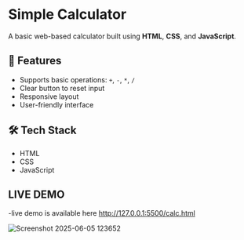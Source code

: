 # Simple Calculator

A basic web-based calculator built using **HTML**, **CSS**, and **JavaScript**.

## 🚀 Features
- Supports basic operations: `+`, `-`, `*`, `/`
- Clear button to reset input
- Responsive layout
- User-friendly interface

## 🛠️ Tech Stack
- HTML
- CSS
- JavaScript

## LIVE DEMO
-live demo is available here http://127.0.0.1:5500/calc.html

![Screenshot 2025-06-05 123652](https://github.com/user-attachments/assets/3e38d900-4226-4df5-afc1-9a9449294fe4)
